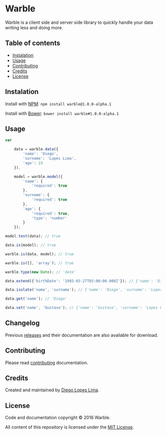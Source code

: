 # Warble

Warble is a client side and server side library to quickly handle your data writing less and doing more.

## Table of contents

- [Instalation](#instalation)
- [Usage](#usage)
- [Contributing](#contributing)
- [Credits](#credits)
- [License](#license)

## Instalation

Install with [NPM](https://www.npmjs.com/): `npm install warble@1.0.0-alpha.1`

Install with [Bower](https://bower.io/): `bower install warble#1.0.0-alpha.1`

## Usage

```javascript
var

	data = warble.data({
		'name': 'Diego',
		'surname': 'Lopes Lima',
		'age': 23
	}),

	model = warble.model({
		'name': {
			'required': true
		},
		'surname': {
			'required': true
		},
		'age': {
			'required': true,
			'type': 'number'
		}
	});

model.test(data); // true

data.is(model); // true

warble.is(data, model); // true

warble.is([], 'array'); // true

warble.type(new Date); // 'date'

data.extend({'birthDate': '1993-03-27T03:00:00.000Z'}); // {'name': 'Diego', 'surname': 'Lopes Lima', 'age': 23, 'birthDate': '1993-03-27T03:00:00.000Z'}

data.isolate('name', 'surname'); // {'name': 'Diego', 'surname': 'Lopes Lima'}

data.get('name'); // 'Diego'

data.set('name', 'Gustavo'); // {'name': 'Gustavo', 'surname': 'Lopes Lima', 'age': 23}
```

## Changelog

Previous [releases](https://github.com/Tradusy/warble/releases) and their documentation are also available for download.

## Contributing

Please read [contributing]() documentation.

## Credits

Created and maintained by [Diego Lopes Lima](https://github.com/DiegoLopesLima).

## License

Code and documentation copyright © 2016 Warble.

All content of this repository is licensed under the [MIT License](https://github.com/Tradusy/Warble/blob/master/LICENSE.md).
